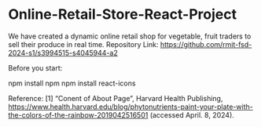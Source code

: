 # Online-Retail-Store-React-Project
We have created a dynamic online retail shop for vegetable, fruit traders to sell their produce in real time. 
Repository Link: https://github.com/rmit-fsd-2024-s1/s3994515-s4045944-a2

Before you start:

npm install npm npm install react-icons

Reference: [1] “Conent of About Page”, Harvard Health Publishing, https://www.health.harvard.edu/blog/phytonutrients-paint-your-plate-with-the-colors-of-the-rainbow-2019042516501 (accessed April. 8, 2024).
